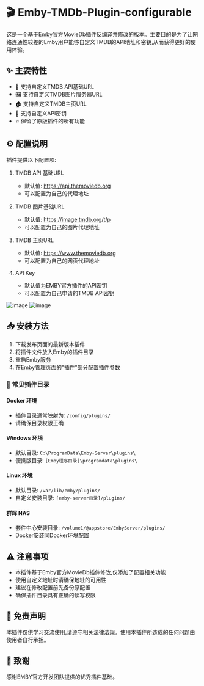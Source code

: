 # 🎬 Emby-TMDb-Plugin-configurable

这是一个基于Emby官方MovieDb插件反编译并修改的版本。主要目的是为了让网络连通性较差的Emby用户能够自定义TMDB的API地址和密钥,从而获得更好的使用体验。

## ✨ 主要特性

- 🔧 支持自定义TMDB API基础URL
- 🖼️ 支持自定义TMDB图片服务器URL 
- 🏠 支持自定义TMDB主页URL
- 🔑 支持自定义API密钥
- ⭐ 保留了原版插件的所有功能

## ⚙️ 配置说明

插件提供以下配置项:

1. TMDB API 基础URL
   - 默认值: https://api.themoviedb.org
   - 可以配置为自己的代理地址

2. TMDB 图片基础URL  
   - 默认值: https://image.tmdb.org/t/p
   - 可以配置为自己的图片代理地址

3. TMDB 主页URL
   - 默认值: https://www.themoviedb.org
   - 可以配置为自己的网页代理地址

4. API Key
   - 默认值为EMBY官方插件的API密钥
   - 可以配置为自己申请的TMDB API密钥

![image](https://github.com/user-attachments/assets/d7d07179-430e-4527-9011-47c1099f41bf)
![image](https://github.com/user-attachments/assets/24c167ac-ee54-41c4-8a08-50786f41d8d0)

## 📥 安装方法

1. 下载发布页面的最新版本插件
2. 将插件文件放入Emby的插件目录
3. 重启Emby服务
4. 在Emby管理页面的"插件"部分配置插件参数

### 📂 常见插件目录

#### Docker 环境
- 插件目录通常映射为: `/config/plugins/`
- 请确保目录权限正确

#### Windows 环境
- 默认目录: `C:\ProgramData\Emby-Server\plugins\`
- 便携版目录: `[Emby程序目录]\programdata\plugins\`

#### Linux 环境
- 默认目录: `/var/lib/emby/plugins/`
- 自定义安装目录: `[emby-server目录]/plugins/`

#### 群晖 NAS
- 套件中心安装目录: `/volume1/@appstore/EmbyServer/plugins/`
- Docker安装同Docker环境配置

## ⚠️ 注意事项

- 本插件基于Emby官方MovieDb插件修改,仅添加了配置相关功能
- 使用自定义地址时请确保地址的可用性
- 建议在修改配置前先备份原配置
- 确保插件目录具有正确的读写权限

## 📢 免责声明

本插件仅供学习交流使用,请遵守相关法律法规。使用本插件所造成的任何问题由使用者自行承担。

## 🙏 致谢

感谢EMBY官方开发团队提供的优秀插件基础。

